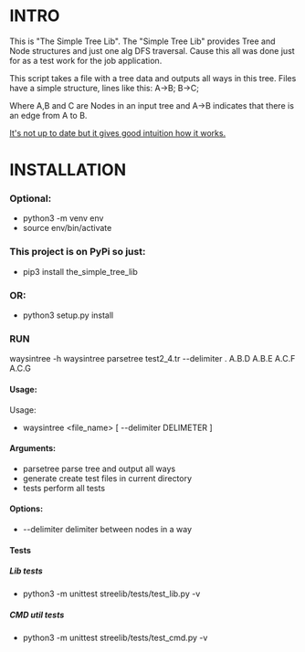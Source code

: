 # INTRO
This is "The Simple Tree Lib".
The "Simple Tree Lib" provides Tree and Node structures and just one alg
DFS traversal.
Cause this all was done just for as a test work for the job application.

This script takes a file with a tree data and outputs all ways in this tree.
Files have a simple structure, lines like this:
A->B;
B->C;

Where A,B and C are Nodes in an input tree and A->B indicates that
there is an edge from A to B.

[It's not up to date but it gives good intuition how it works.](https://github.com/stivsh/ddtest_assigment/blob/master/Experiments.ipynb)

# INSTALLATION

### Optional:
* python3 -m venv env
* source env/bin/activate

### This project is on PyPi so just:
* pip3 install the_simple_tree_lib

### OR:
* python3 setup.py install

### RUN
waysintree -h
waysintree parsetree test2_4.tr --delimiter .
A.B.D
A.B.E
A.C.F
A.C.G

#### Usage:
Usage:
* waysintree <file_name> [ --delimiter DELIMETER ]

#### Arguments:
* parsetree  parse tree and output all ways
* generate create test files in current directory
* tests perform all tests

#### Options:
* --delimiter   delimiter between nodes in a way

#### Tests
##### Lib tests
* python3 -m unittest streelib/tests/test_lib.py -v

##### CMD util tests
* python3 -m unittest streelib/tests/test_cmd.py -v
